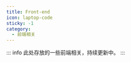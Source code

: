 ```yaml
---
title: Front-end
icon: laptop-code
sticky: -1
category:
  - 前端相关
---
```

::: info
此处存放的一些前端相关，持续更新中。
:::

<Catalog  />
